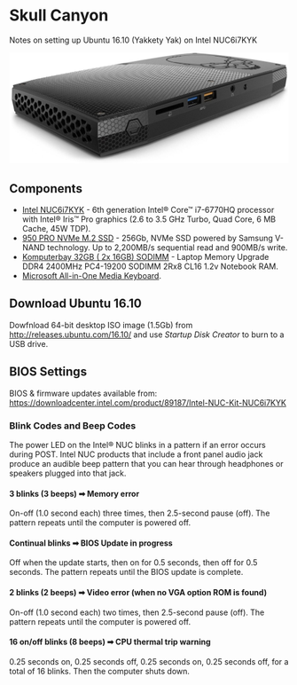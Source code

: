 # Skull Canyon
Notes on setting up Ubuntu 16.10 (Yakkety Yak) on Intel NUC6i7KYK

![skull-canyon](img/skull-canyon.jpg)

## Components

* [Intel NUC6i7KYK](http://www.intel.co.uk/content/www/uk/en/nuc/nuc-kit-nuc6i7kyk-features-configurations.html) - 
  6th generation Intel® Core™ i7-6770HQ processor with Intel® Iris™ Pro graphics (2.6 to 3.5 GHz Turbo, Quad Core, 
  6 MB Cache, 45W TDP).
* [950 PRO NVMe M.2 SSD](http://www.samsung.com/uk/consumer/memory-storage/ssd/950-pro/MZ-V5P256BW) - 256Gb, 
  NVMe SSD powered by Samsung V-NAND technology. Up to 2,200MB/s sequential read and 900MB/s write.
* [Komputerbay 32GB ( 2x 16GB) SODIMM](https://www.amazon.co.uk/gp/product/B01H44ARFM) -  Laptop Memory Upgrade 
  DDR4 2400MHz PC4-19200 SODIMM 2Rx8 CL16 1.2v Notebook RAM.
* [Microsoft All-in-One Media Keyboard](https://www.microsoft.com/accessories/en-gb/products/keyboards/all-in-one-media-keyboard/n9z-00006).

## Download Ubuntu 16.10

Dowfnload 64-bit desktop ISO image (1.5Gb) from http://releases.ubuntu.com/16.10/ and use 
_Startup Disk Creator_ to burn to a USB drive.

## BIOS Settings

BIOS & firmware updates available from: https://downloadcenter.intel.com/product/89187/Intel-NUC-Kit-NUC6i7KYK

### Blink Codes and Beep Codes

The power LED on the Intel® NUC blinks in a pattern if an error occurs during POST. 
Intel NUC products that include a front panel audio jack produce an audible beep pattern 
that you can hear through headphones or speakers plugged into that jack.

#### 3 blinks (3 beeps) ➡ Memory error

On-off (1.0 second each) three times, then 2.5-second pause (off).
The pattern repeats until the computer is powered off.

#### Continual blinks ➡ BIOS Update in progress

Off when the update starts, then on for 0.5 seconds, then off for 0.5 seconds.
The pattern repeats until the BIOS update is complete.

#### 2 blinks (2 beeps) ➡ Video error (when no VGA option ROM is found)

On-off (1.0 second each) two times, then 2.5-second pause (off).
The pattern repeats until the computer is powered off.

#### 16 on/off blinks (8 beeps) ➡ CPU thermal trip warning

0.25 seconds on, 0.25 seconds off, 0.25 seconds on, 0.25 seconds off, for a total of 16 blinks. 
Then the computer shuts down.
